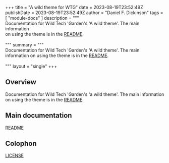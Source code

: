 +++
title = "A wild theme for WTG"
date = 2023-08-19T23:52:49Z
publishDate = 2023-08-19T23:52:49Z
author = "Daniel F. Dickinson"
tags = [
	"module-docs"
]
description = """\
Documentation for Wild Tech 'Garden's 'A wild theme'. The main information \
on using the theme is in the [README](README.md). \
\
"""
summary = """\
Documentation for Wild Tech 'Garden's 'A wild theme'. The main \
information on using the theme is in the [README](README.md). \
\
"""
layout = "single"
+++

## Overview

Documentation for Wild Tech 'Garden's 'a wild theme'. The main information
on using the theme is in the [README](README.md).

## Main documentation

[README](README.md)  

## Colophon

[LICENSE](LICENSE)
